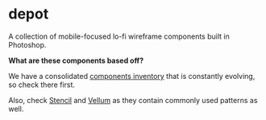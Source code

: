 # depot

A collection of mobile-focused lo-fi wireframe components built in Photoshop.

**What are these components based off?**

We have a consolidated [components inventory](https://docs.google.com/a/mobify.me/spreadsheets/d/18wIPqIzrAfK7s74S4NGokkbe8Qc9aGlSTSDqK19D2t4/edit?usp=sharing) that is constantly evolving, so check there first.

Also, check [Stencil](https://github.com/mobify/stencil) and [Vellum](https://github.com/mobify/vellum) as they contain commonly used patterns as well.
